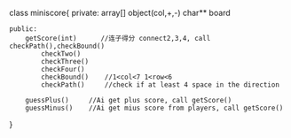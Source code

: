 class miniscore{
    private:
        array[] object(col,+,-)
        char** board

    public:    
        getScore(int)      //连子得分 connect2,3,4, call checkPath(),checkBound()
            checkTwo()
            checkThree()
            checkFour()
            checkBound()    //1<col<7 1<row<6
            checkPath()     //check if at least 4 space in the direction

        guessPlus()     //Ai get plus score, call getScore()
        guessMinus()    //Ai get mius score from players, call getScore()

}

